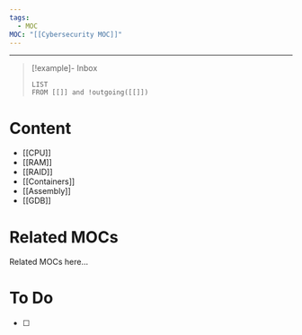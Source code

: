 ```yaml
---
tags:
  - MOC
MOC: "[[Cybersecurity MOC]]"
---
```

-- --

> [!example]- Inbox
> ```dataview
> LIST
> FROM [[]] and !outgoing([[]])
> ```
# Content

- [[CPU]]
- [[RAM]]
- [[RAID]]
- [[Containers]]
- [[Assembly]]
- [[GDB]]

# Related MOCs

Related MOCs here...

# To Do

- [ ] 